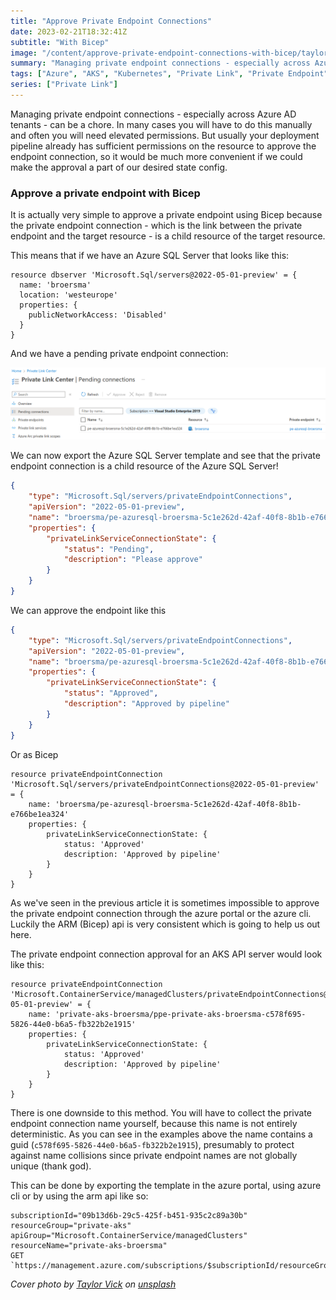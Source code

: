 ```yaml
---
title: "Approve Private Endpoint Connections"
date: 2023-02-21T18:32:41Z
subtitle: "With Bicep"
image: "/content/approve-private-endpoint-connections-with-bicep/taylor-vick-M5tzZtFCOfs-unsplash.jpg"
summary: "Managing private endpoint connections - especially across Azure AD tenants - can be a chore. In many cases you will have to do this manually and often you will need elevated permissions. But usually your deployment pipeline already has sufficient permissions on the resource to approve the endpoint connection, so it would be much more convenient if we could make the approval a part of our desired state config."
tags: ["Azure", "AKS", "Kubernetes", "Private Link", "Private Endpoint"]
series: ["Private Link"]
---
```


Managing private endpoint connections - especially across Azure AD tenants - can be a chore. In many cases you will have to do this manually and often you will need elevated permissions. But usually your deployment pipeline already has sufficient permissions on the resource to approve the endpoint connection, so it would be much more convenient if we could make the approval a part of our desired state config.

### Approve a private endpoint with Bicep

It is actually very simple to approve a private endpoint using Bicep because the private endpoint connection - which is the link between the private endpoint and the target resource - is a child resource of the target resource. 

This means that if we have an Azure SQL Server that looks like this:

```
resource dbserver 'Microsoft.Sql/servers@2022-05-01-preview' = {
  name: 'broersma'
  location: 'westeurope'
  properties: {
    publicNetworkAccess: 'Disabled'
  }
}
```

And we have a pending private endpoint connection:

![Pending Azure SQL Private Endpoint Connection](/content/approve-private-endpoint-connections-with-bicep/pending-pe-azuresql.png)

We can now export the Azure SQL Server template and see that the private endpoint connection is a child resource of the Azure SQL Server!
```json
{
    "type": "Microsoft.Sql/servers/privateEndpointConnections",
    "apiVersion": "2022-05-01-preview",
    "name": "broersma/pe-azuresql-broersma-5c1e262d-42af-40f8-8b1b-e766be1ea324",
    "properties": {
        "privateLinkServiceConnectionState": {
            "status": "Pending",
            "description": "Please approve"
        }
    }
}
```

We can approve the endpoint like this

```json
{
    "type": "Microsoft.Sql/servers/privateEndpointConnections",
    "apiVersion": "2022-05-01-preview",
    "name": "broersma/pe-azuresql-broersma-5c1e262d-42af-40f8-8b1b-e766be1ea324",
    "properties": {
        "privateLinkServiceConnectionState": {
            "status": "Approved",
            "description": "Approved by pipeline"
        }
    }
}
```

Or as Bicep

```
resource privateEndpointConnection 'Microsoft.Sql/servers/privateEndpointConnections@2022-05-01-preview' = {
    name: 'broersma/pe-azuresql-broersma-5c1e262d-42af-40f8-8b1b-e766be1ea324'
    properties: {
        privateLinkServiceConnectionState: {
            status: 'Approved' 
            description: 'Approved by pipeline'
        }
    }
}
```

As we've seen in the previous article it is sometimes  impossible to approve the private endpoint connection through the azure portal or the azure cli.
Luckily the ARM (Bicep) api is very consistent which is going to help us out here.

The private endpoint connection approval for an AKS API server would look like this:

```
resource privateEndpointConnection 'Microsoft.ContainerService/managedClusters/privateEndpointConnections@2022-05-01-preview' = {
    name: 'private-aks-broersma/ppe-private-aks-broersma-c578f695-5826-44e0-b6a5-fb322b2e1915'
    properties: {
        privateLinkServiceConnectionState: {
            status: 'Approved' 
            description: 'Approved by pipeline'
        }
    }
}
```

There is one downside to this method. You will have to collect the private endpoint connection name yourself, because this name is not entirely deterministic.
As you can see in the examples above the name contains a guid (`c578f695-5826-44e0-b6a5-fb322b2e1915`), presumably to protect against name collisions since private endpoint names are not globally unique (thank god).

This can be done by exporting the template in the azure portal, using azure cli or by using the arm api like so:

```
subscriptionId="09b13d6b-29c5-425f-b451-935c2c89a30b"
resourceGroup="private-aks"
apiGroup="Microsoft.ContainerService/managedClusters"
resourceName="private-aks-broersma"
GET `https://management.azure.com/subscriptions/$subscriptionId/resourceGroups/$resourceGroup/providers/$apiGroup/$resourceName/privateEndpointConnections`
```

_Cover photo by [Taylor Vick](https://unsplash.com/@tvick) on [unsplash](https://unsplash.com/photos/M5tzZtFCOfs)_